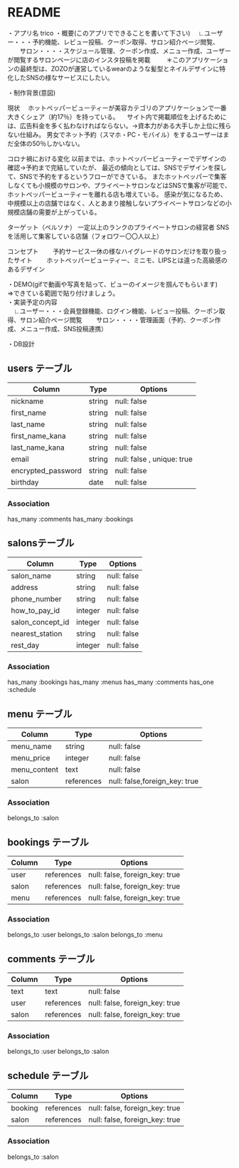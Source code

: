 # README
・アプリ名	trico
・概要(このアプリでできることを書いて下さい)
　∟ユーザー・・・予約機能、レビュー投稿、クーポン取得、サロン紹介ページ閲覧、
　　サロン・・・・スケジュール管理、クーポン作成、メニュー作成、ユーザーが閲覧するサロンページに店のインスタ投稿を掲載　
　
＊このアプリケーションの最終型は、ZOZOが運営しているwearのような髪型とネイルデザインに特化したSNSの様なサービスにしたい。

・制作背景(意図)

現状
　ホットペッパービューティーが美容カテゴリのアプリケーションで一番大きくシェア（約17％）を持っている。
　サイト内で掲載順位を上げるためには、広告料金を多く払わなければならない。→資本力がある大手しか上位に残らない仕組み。
  男女でネット予約（スマホ・PC・モバイル）をするユーザーはまだ全体の50％しかいない。

コロナ禍における変化
  以前までは、ホットペッパービューティーでデザインの確認→予約まで完結していたが、
  最近の傾向としては、SNSでデザインを探して、SNSで予約をするというフローができている。
  またホットペッパーで集客しなくても小規模のサロンや、プライベートサロンなどはSNSで集客が可能で、ホットペッパービューティーを離れる店も増えている。
  感染が気になるため、中規模以上の店舗ではなく、人とあまり接触しないプライベートサロンなどの小規模店舗の需要が上がっている。

ターゲット（ペルソナ）
  一定以上のランクのプライベートサロンの経営者
  SNSを活用して集客している店舗（フォロワー〇〇人以上）

コンセプト
　　予約サービス一休の様なハイグレードのサロンだけを取り扱ったサイト
　　ホットペッパービューティー、ミニモ、LIPSとは違った高級感のあるデザイン
　　

・DEMO(gifで動画や写真を貼って、ビューのイメージを掴んでもらいます)						
⇒できている範囲で貼り付けましょう。						
・実装予定の内容						
　∟ユーザー・・・会員登録機能、ログイン機能、レビュー投稿、クーポン取得、サロン紹介ページ閲覧
　　サロン・・・・管理画面（予約、クーポン作成、メニュー作成、SNS投稿連携）

・DB設計						
## users テーブル

| Column             | Type       | Options     |
| ------------------ | -----------| ----------- |
| nickname           | string     | null: false |
| first_name         | string     | null: false |
| last_name          | string     | null: false |
| first_name_kana    | string     | null: false |
| last_name_kana     | string     | null: false |
| email              | string     | null: false , unique: true|
| encrypted_password | string     | null: false |
| birthday           | date       | null: false |


### Association
has_many :comments
has_many :bookings


##  salonsテーブル

| Column           | Type          | Options     |
| ---------------- | ------------- | ----------- |
| salon_name       | string        | null: false |
| address          | string          | null: false |
| phone_number     | string        | null: false |
| how_to_pay_id    | integer       | null: false |
| salon_concept_id | integer       | null: false |
| nearest_station  | string        | null: false |
| rest_day         | integer       | null: false |


### Association
has_many :bookings
has_many :menus
has_many :comments
has_one :schedule



## menu テーブル

| Column                        | Type       | Options      |
| ----------------------------- | ---------- | ------------ |
| menu_name                     | string     | null: false  |
| menu_price                    | integer    | null: false  |
| menu_content                  | text       | null: false  |
| salon                         | references | null: false,foreign_key: true  |

### Association
belongs_to :salon




## bookings テーブル

| Column                        | Type        |Options                       |
| ----------------------------- | ----------  | ---------------------------- |
| user                          | references  |null: false, foreign_key: true|
| salon                         | references  |null: false, foreign_key: true|
| menu                          | references  |null: false, foreign_key: true|


### Association
belongs_to :user
belongs_to :salon
belongs_to :menu

## comments テーブル

| Column                        | Type        |Options                       |
| ----------------------------- | ----------  | ---------------------------- |
| text                          | text        |null: false                   |
| user                          | references  |null: false, foreign_key: true|
| salon                         | references  |null: false, foreign_key: true|


### Association
belongs_to :user
belongs_to :salon

## schedule テーブル

| Column                        | Type        |Options                       |
| ----------------------------- | ----------  | ---------------------------- |
| booking                       | references  |null: false, foreign_key: true|
| salon                         | references  |null: false, foreign_key: true|


### Association
belongs_to :salon
